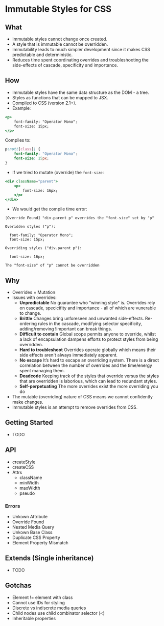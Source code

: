 # Immutable Styles for CSS

## What

- Immutable styles cannot change once created.
- A style that is immutable cannot be overridden.
- Immutability leads to much simpler development since it makes CSS predictable and deterministic.
- Reduces time spent coordinating overrides and troubleshooting the side-effects of cascade, specificity and importance.

## How

- Immutable styles have the same data structure as the DOM - a tree.
- Styles as functions that can be mapped to JSX.
- Compiled to CSS (version 2.1+).
- Example:

```jsx
<p>
	font-family: "Operator Mono";
	font-size: 15px;
</p>
```

Compiles to:

```css
p:not([class]) {
	font-family: "Operator Mono";
	font-size: 15px;
}
```

- If we tried to mutate (override) the `font-size`:

```jsx
<div className="parent">
	<p>
		font-size: 16px;
	</p>
</div>
```

- We would get the compile time error:

```
[Override Found] "div.parent p" overrides the "font-size" set by "p"

Overidden styles ("p"):

  font-family: "Operator Mono";
  font-size: 15px;

Overriding styles ("div.parent p"):

  font-size: 16px;

The "font-size" of "p" cannot be overridden
```

## Why

- Overrides = Mutation
- Issues with overrides:
	- **Unpredictable** No guarantee who "winning style" is. Overrides rely on cascade, specicifity and importance - all of which are vunerable to change.
	- **Brittle** Changes bring unforeseen and unwanted side-effects. Re-ordering rules in the cascade, modifying selector specificity, adding/removing !important can break things.
	- **Difficult to contain** Global scope permits anyone to override, whilst a lack of encapsulation dampens efforts to protect styles from being overridden.
	- **Hard to troubleshoot** Overrides operate globally which means their side effects aren't always immediately apparent.
	- **No escape** It’s hard to escape an overriding system. There is a direct correlation between the number of overrides and the time/energy spent managing them.
	- **Deadcode** Keeping track of the styles that override versus the styles that are overridden is laborious, which can lead to redundant styles.
	- **Self-perpetuating** The more overrides exist the more overriding you do
- The mutable (overriding) nature of CSS means we cannot confidently make changes.
- Immutable styles is an attempt to remove overrides from CSS.

## Getting Started

- TODO

## API

- createStyle
- createCSS
- Attrs
	- className 
	- minWidth 
	- maxWidth 
	- pseudo

### Errors

- Unkown Attribute
- Override Found
- Nested Media Query
- Unkown Base Class
- Duplicate CSS Property
- Element Property Mismatch

## Extends (Single inheritance)

- TODO

## Gotchas

 - Element != element with class
 - Cannot use IDs for styling
 - Discrete vs indiscrete media queries
 - Child nodes use child combinator selector (<)
 - Inheritable properties




